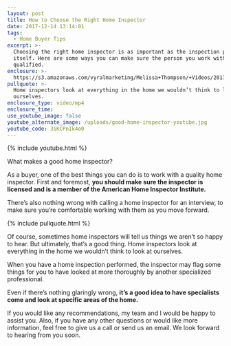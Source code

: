 ```yaml
---
layout: post
title: How to Choose the Right Home Inspector
date: 2017-12-14 13:14:01
tags:
  - Home Buyer Tips
excerpt: >-
  Choosing the right home inspector is as important as the inspection process,
  itself. Here are some ways you can make sure the person you work with is
  qualified.
enclosure: >-
  https://s3.amazonaws.com/vyralmarketing/Melissa+Thompson/+Videos/2017/December/Memphis+Real+Estate+Agent-+How+to+Choose+the+Right+Home+Inspector.mp4
pullquote: >-
  Home inspectors look at everything in the home we wouldn’t think to look at
  ourselves.
enclosure_type: video/mp4
enclosure_time:
use_youtube_image: false
youtube_alternate_image: /uploads/good-home-inspector-youtube.jpg
youtube_code: 3iKCPnIk4o0
---
```



{% include youtube.html %}

What makes a good home inspector?

As a buyer, one of the best things you can do is to work with a quality home inspector. First and foremost, **you should make sure the inspector is licensed and is a member of the American Home Inspector Institute.**

There’s also nothing wrong with calling a home inspector for an interview, to make sure you’re comfortable working with them as you move forward.

{% include pullquote.html %}

Of course, sometimes home inspectors will tell us things we aren’t so happy to hear. But ultimately, that’s a good thing. Home inspectors look at everything in the home we wouldn’t think to look at ourselves.

When you have a home inspection performed, the inspector may flag some things for you to have looked at more thoroughly by another specialized professional.

Even if there’s nothing glaringly wrong, **it’s a good idea to have specialists come and look at specific areas of the home.**

If you would like any recommendations, my team and I would be happy to assist you. Also, if you have any other questions or would like more information, feel free to give us a call or send us an email. We look forward to hearing from you soon.